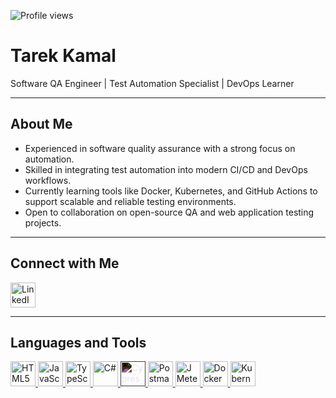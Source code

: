 ![Profile views](https://komarev.com/ghpvc/?username=Tarekkamal-B&label=Profile%20Views&color=0e75b6&style=flat)
# Tarek Kamal

Software QA Engineer | Test Automation Specialist | DevOps Learner

---

## About Me

- Experienced in software quality assurance with a strong focus on automation.
- Skilled in integrating test automation into modern CI/CD and DevOps workflows.
- Currently learning tools like Docker, Kubernetes, and GitHub Actions to support scalable and reliable testing environments.
- Open to collaboration on open-source QA and web application testing projects.

---

## Connect with Me

<a href="https://www.linkedin.com/in/tarek-kamal-251477326" target="_blank">
  <img src="https://cdn.jsdelivr.net/gh/devicons/devicon/icons/linkedin/linkedin-original.svg" alt="LinkedIn" width="40" height="40"/>
</a>

---

## Languages and Tools

<p align="left">
  <a href="https://developer.mozilla.org/en-US/docs/Web/HTML" target="_blank">
    <img src="https://cdn.jsdelivr.net/gh/devicons/devicon/icons/html5/html5-original.svg" alt="HTML5" width="40" height="40"/>
  </a>
  <a href="https://developer.mozilla.org/en-US/docs/Web/JavaScript" target="_blank">
    <img src="https://cdn.jsdelivr.net/gh/devicons/devicon/icons/javascript/javascript-original.svg" alt="JavaScript" width="40" height="40"/>
  </a>
  <a href="https://www.typescriptlang.org/" target="_blank">
    <img src="https://cdn.jsdelivr.net/gh/devicons/devicon/icons/typescript/typescript-original.svg" alt="TypeScript" width="40" height="40"/>
  </a>
  <a href="https://learn.microsoft.com/en-us/dotnet/csharp/" target="_blank">
    <img src="https://cdn.jsdelivr.net/gh/devicons/devicon/icons/csharp/csharp-original.svg" alt="C#" width="40" height="40"/>
  </a>
  <a href="https://www.cypress.io/" target="_blank">
    <img src="https://raw.githubusercontent.com/simple-icons/simple-icons/develop/icons/cypress.svg" alt="Cypress" width="40" height="40" style="filter: invert(1);"/>
  </a>
  <a href="https://www.postman.com/" target="_blank">
    <img src="https://www.vectorlogo.zone/logos/getpostman/getpostman-icon.svg" alt="Postman" width="40" height="40"/>
  </a>
  <a href="https://jmeter.apache.org/" target="_blank">
    <img src="https://jmeter.apache.org/images/jmeter.png" alt="JMeter" width="40" height="40"/>
  </a>
  <a href="https://www.docker.com/" target="_blank">
    <img src="https://cdn.jsdelivr.net/gh/devicons/devicon/icons/docker/docker-original.svg" alt="Docker" width="40" height="40"/>
  </a>
  <a href="https://kubernetes.io/" target="_blank">
    <img src="https://cdn.jsdelivr.net/gh/devicons/devicon/icons/kubernetes/kubernetes-plain.svg" alt="Kubernetes" width="40" height="40"/>
  </a>
</p>




<!---
Tarekkamal-B/Tarekkamal-B is a ✨ special ✨ repository because its `README.md` (this file) appears on your GitHub profile.
You can click the Preview link to take a look at your changes.
--->
